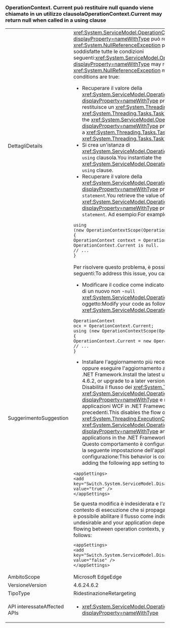 ### <a name="operationcontextcurrent-may-return-null-when-called-in-a-using-clause"></a><span data-ttu-id="965c7-101">OperationContext. Current può restituire null quando viene chiamato in un utilizzo clausola</span><span class="sxs-lookup"><span data-stu-id="965c7-101">OperationContext.Current may return null when called in a using clause</span></span>

|   |   |
|---|---|
|<span data-ttu-id="965c7-102">Dettagli</span><span class="sxs-lookup"><span data-stu-id="965c7-102">Details</span></span>|<span data-ttu-id="965c7-103"><xref:System.ServiceModel.OperationContext.Current?displayProperty=nameWithType> può restituire <code>null</code> e un <xref:System.NullReferenceException> può causare un se vengono soddisfatte tutte le condizioni seguenti:</span><span class="sxs-lookup"><span data-stu-id="965c7-103"><xref:System.ServiceModel.OperationContext.Current?displayProperty=nameWithType> may return <code>null</code> and a <xref:System.NullReferenceException> may result if all of the following conditions are true:</span></span><ul><li><span data-ttu-id="965c7-104">Recuperare il valore della <xref:System.ServiceModel.OperationContext.Current?displayProperty=nameWithType> proprietà in un metodo che restituisce un <xref:System.Threading.Tasks.Task> o <xref:System.Threading.Tasks.Task%601>.</span><span class="sxs-lookup"><span data-stu-id="965c7-104">You retrieve the value of the <xref:System.ServiceModel.OperationContext.Current?displayProperty=nameWithType> property in a method that returns a <xref:System.Threading.Tasks.Task> or <xref:System.Threading.Tasks.Task%601>.</span></span></li><li><span data-ttu-id="965c7-105">Si crea un'istanza di <xref:System.ServiceModel.OperationContextScope> dell'oggetto un <code>using</code> clausola.</span><span class="sxs-lookup"><span data-stu-id="965c7-105">You instantiate the <xref:System.ServiceModel.OperationContextScope> object in a <code>using</code> clause.</span></span></li><li><span data-ttu-id="965c7-106">Recuperare il valore della <xref:System.ServiceModel.OperationContext.Current?displayProperty=nameWithType> proprietà all'interno di <code>using statement</code>.</span><span class="sxs-lookup"><span data-stu-id="965c7-106">You retrieve the value of the <xref:System.ServiceModel.OperationContext.Current?displayProperty=nameWithType> property within the <code>using statement</code>.</span></span> <span data-ttu-id="965c7-107">Ad esempio:</span><span class="sxs-lookup"><span data-stu-id="965c7-107">For example:</span></span></li></ul><pre><code class="language-csharp">using (new OperationContextScope(OperationContext.Current))&#13;&#10;{&#13;&#10;OperationContext context = OperationContext.Current;      // OperationContext.Current is null.&#13;&#10;// ...&#13;&#10;}&#13;&#10;</code></pre>|
|<span data-ttu-id="965c7-108">Suggerimento</span><span class="sxs-lookup"><span data-stu-id="965c7-108">Suggestion</span></span>|<span data-ttu-id="965c7-109">Per risolvere questo problema, è possibile eseguire le operazioni seguenti:</span><span class="sxs-lookup"><span data-stu-id="965c7-109">To address this issue, you can do the following:</span></span><ul><li><span data-ttu-id="965c7-110">Modificare il codice come indicato di seguito per creare un'istanza di un nuovo non -<code>null</code> <xref:System.ServiceModel.OperationContext.Current%2A> oggetto:</span><span class="sxs-lookup"><span data-stu-id="965c7-110">Modify your code as follows to instantiate a new non-<code>null</code> <xref:System.ServiceModel.OperationContext.Current%2A> object:</span></span></li></ul><pre><code class="language-csharp">OperationContext ocx = OperationContext.Current;&#13;&#10;using (new OperationContextScope(OperationContext.Current))&#13;&#10;{&#13;&#10;OperationContext.Current = new OperationContext(ocx.Channel);&#13;&#10;// ...&#13;&#10;}&#13;&#10;</code></pre><ul><li><span data-ttu-id="965c7-111">Installare l'aggiornamento più recente di .NET Framework 4.6.2 oppure eseguire l'aggiornamento a una versione successiva di .NET Framework.</span><span class="sxs-lookup"><span data-stu-id="965c7-111">Install the latest update to the .NET Framework 4.6.2, or upgrade to a later version of the .NET Framework.</span></span> <span data-ttu-id="965c7-112">Disabilita il flusso dei <xref:System.Threading.ExecutionContext> in <xref:System.ServiceModel.OperationContext.Current?displayProperty=nameWithType> e ripristina il comportamento delle applicazioni WCF in .NET Framework 4.6.1 e versioni precedenti.</span><span class="sxs-lookup"><span data-stu-id="965c7-112">This disables the flow of the <xref:System.Threading.ExecutionContext> in <xref:System.ServiceModel.OperationContext.Current?displayProperty=nameWithType> and restores the behavior of WCF applications in the .NET Framework 4.6.1 and earlier versions.</span></span> <span data-ttu-id="965c7-113">Questo comportamento è configurabile; è equivalente all'aggiunta la seguente impostazione dell'applicazione al file di configurazione:</span><span class="sxs-lookup"><span data-stu-id="965c7-113">This behavior is configurable; it is equivalent to adding the following app setting to your configuration file:</span></span></li></ul><pre><code class="language-xml">&lt;appSettings&gt;&#13;&#10;&lt;add key=&quot;Switch.System.ServiceModel.DisableOperationContextAsyncFlow&quot; value=&quot;true&quot; /&gt;&#13;&#10;&lt;/appSettings&gt;&#13;&#10;</code></pre><span data-ttu-id="965c7-114">Se questa modifica è indesiderata e l'applicazione dipende dal contesto di esecuzione che si propagano tra i contesti di operazione, è possibile abilitare il flusso come indicato di seguito:</span><span class="sxs-lookup"><span data-stu-id="965c7-114">If this change is undesirable and your application depends on execution context flowing between operation contexts, you can enable its flow as follows:</span></span><pre><code class="language-xml">&lt;appSettings&gt;&#13;&#10;&lt;add key=&quot;Switch.System.ServiceModel.DisableOperationContextAsyncFlow&quot; value=&quot;false&quot; /&gt;&#13;&#10;&lt;/appSettings&gt;&#13;&#10;</code></pre>|
|<span data-ttu-id="965c7-115">Ambito</span><span class="sxs-lookup"><span data-stu-id="965c7-115">Scope</span></span>|<span data-ttu-id="965c7-116">Microsoft Edge</span><span class="sxs-lookup"><span data-stu-id="965c7-116">Edge</span></span>|
|<span data-ttu-id="965c7-117">Versione</span><span class="sxs-lookup"><span data-stu-id="965c7-117">Version</span></span>|<span data-ttu-id="965c7-118">4.6.2</span><span class="sxs-lookup"><span data-stu-id="965c7-118">4.6.2</span></span>|
|<span data-ttu-id="965c7-119">Tipo</span><span class="sxs-lookup"><span data-stu-id="965c7-119">Type</span></span>|<span data-ttu-id="965c7-120">Ridestinazione</span><span class="sxs-lookup"><span data-stu-id="965c7-120">Retargeting</span></span>|
|<span data-ttu-id="965c7-121">API interessate</span><span class="sxs-lookup"><span data-stu-id="965c7-121">Affected APIs</span></span>|<ul><li><xref:System.ServiceModel.OperationContext.Current?displayProperty=nameWithType></li></ul>|

